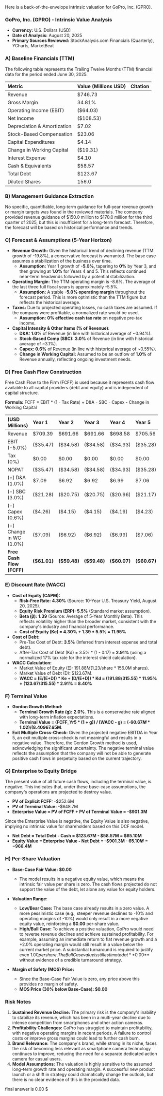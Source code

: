 Here is a back-of-the-envelope intrinsic valuation for GoPro, Inc. (GPRO).

### **GoPro, Inc. (GPRO) - Intrinsic Value Analysis**
*   **Currency:** U.S. Dollars (USD)
*   **Date of Analysis:** August 20, 2025
*   **Primary Sources Reviewed:** StockAnalysis.com Financials (Quarterly), YCharts, MarketBeat

### **A) Baseline Financials (TTM)**
The following table represents the Trailing Twelve Months (TTM) financial data for the period ended June 30, 2025.

| Metric | Value (Millions USD) | Citation |
| :--- | :--- | :--- |
| Revenue | $746.73 | |
| Gross Margin | 34.81% | |
| Operating Income (EBIT) | ($64.03) | |
| Net Income | ($108.53) | |
| Depreciation & Amortization | $7.02 | |
| Stock-Based Compensation | $23.06 | |
| Capital Expenditures | $4.14 | |
| Change in Working Capital | ($19.31) | |
| Interest Expense | $4.10 | |
| Cash & Equivalents | $58.57 | |
| Total Debt | $123.67 | |
| Diluted Shares | 156.0 | |

### **B) Management Guidance Extraction**
No specific, quantifiable, long-term guidance for full-year revenue growth or margin targets was found in the reviewed materials. The company provided revenue guidance of $150.0 million to $170.0 million for the third quarter of 2025, but this is insufficient for a long-term forecast. Therefore, the forecast will be based on historical performance and trends.

### **C) Forecast & Assumptions (5-Year Horizon)**

*   **Revenue Growth:** Given the historical trend of declining revenue (TTM growth of -19.8%), a conservative forecast is warranted. The base case assumes a stabilization of the business over time.
    *   **Assumption:** Year 1 growth of **-5.0%**, tapering to **0%** by Year 3, and then growing at **1.0%** for Years 4 and 5. This reflects continued near-term headwinds followed by a potential stabilization.
*   **Operating Margin:** The TTM operating margin is -8.6%. The average of the last three full fiscal years is approximately -5.5%.
    *   **Assumption:** A stable **-5.0% operating margin** throughout the forecast period. This is more optimistic than the TTM figure but reflects the historical average.
*   **Taxes:** Due to projected operating losses, no cash taxes are assumed. If the company were profitable, a normalized rate would be used.
    *   **Assumption:** **0% effective cash tax rate** on negative pre-tax income.
*   **Capital Intensity & Other Items (% of Revenue):**
    *   **D&A:** **1.0%** of Revenue (in line with historical average of ~0.94%).
    *   **Stock-Based Comp (SBC):** **3.0%** of Revenue (in line with historical average of ~3.1%).
    *   **Capex:** **0.6%** of Revenue (in line with historical average of ~0.55%).
    *   **Change in Working Capital:** Assumed to be an outflow of **1.0%** of Revenue annually, reflecting ongoing investment needs.

### **D) Free Cash Flow Construction**
Free Cash Flow to the Firm (FCFF) is used because it represents cash flow available to all capital providers (debt and equity) and is independent of capital structure.

**Formula:** FCFF = EBIT * (1 - Tax Rate) + D&A - SBC - Capex - Change in Working Capital

| (USD Millions) | Year 1 | Year 2 | Year 3 | Year 4 | Year 5 |
| :--- | :--- | :--- | :--- | :--- | :--- |
| Revenue | $709.39 | $691.66 | $691.66 | $698.58 | $705.56 |
| EBIT (-5.0%) | ($35.47) | ($34.58) | ($34.58) | ($34.93) | ($35.28) |
| Tax (0%) | $0.00 | $0.00 | $0.00 | $0.00 | $0.00 |
| NOPAT | ($35.47) | ($34.58) | ($34.58) | ($34.93) | ($35.28) |
| (+) D&A (1.0%) | $7.09 | $6.92 | $6.92 | $6.99 | $7.06 |
| (-) SBC (3.0%) | ($21.28) | ($20.75) | ($20.75) | ($20.96) | ($21.17) |
| (-) Capex (0.6%) | ($4.26) | ($4.15) | ($4.15) | ($4.19) | ($4.23) |
| (-) Change in WC (1.0%) | ($7.09) | ($6.92) | ($6.92) | ($6.99) | ($7.06) |
| **Free Cash Flow (FCFF)** | **($61.01)** | **($59.48)** | **($59.48)** | **($60.07)** | **($60.67)** |

### **E) Discount Rate (WACC)**
*   **Cost of Equity (CAPM):**
    *   **Risk-Free Rate:** **4.30%** (Source: 10-Year U.S. Treasury Yield, August 20, 2025).
    *   **Equity Risk Premium (ERP):** **5.5%** (Standard market assumption).
    *   **Beta (β):** **1.39** (Source: Average of 5-Year Monthly Beta). This reflects volatility higher than the broader market, consistent with the company's industry and financial performance.
    *   **Cost of Equity (Ke) = 4.30% + 1.39 * 5.5% = 11.95%**
*   **Cost of Debt:**
    *   Pre-Tax Cost of Debt: **3.5%** (Inferred from interest expense and total debt).
    *   After-Tax Cost of Debt (Kd) = 3.5% * (1 - 0.17) = **2.91%** (using a normalized 17% tax rate for the interest shield calculation).
*   **WACC Calculation:**
    *   Market Value of Equity (E): $191.88M ($1.23/share * 156.0M shares).
    *   Market Value of Debt (D): $123.67M.
    *   **WACC = (E/(E+D)) * Ke + (D/(E+D)) * Kd = (191.88/315.55) * 11.95% + (123.67/315.55) * 2.91% = 8.40%**

### **F) Terminal Value**
*   **Gordon Growth Method:**
    *   **Terminal Growth Rate (g):** **2.0%**. This is a conservative rate aligned with long-term inflation expectations.
    *   **Terminal Value = (FCFF_Yr5 * (1 + g)) / (WACC - g) = (-$60.67M * 1.02) / (8.40% - 2.0%) = -$967.65M**.
*   **Exit Multiple Cross-Check:** Given the projected negative EBITDA in Year 5, an exit multiple cross-check is not meaningful and results in a negative value. Therefore, the Gordon Growth method is used, acknowledging the significant uncertainty. The negative terminal value reflects the assumption that the company will not be able to generate positive cash flows in perpetuity based on the current trajectory.

### **G) Enterprise to Equity Bridge**
The present value of all future cash flows, including the terminal value, is negative. This indicates that, under these base-case assumptions, the company's operations are projected to destroy value.

*   **PV of Explicit FCFF:** -$252.6M
*   **PV of Terminal Value:** -$648.7M
*   **Enterprise Value = PV of FCFF + PV of Terminal Value = -$901.3M**

Since the Enterprise Value is negative, the Equity Value is also negative, implying no intrinsic value for shareholders based on this DCF model.

*   **Net Debt = Total Debt - Cash = $123.67M - $58.57M = $65.10M**
*   **Equity Value = Enterprise Value - Net Debt = -$901.3M - $65.10M = -$966.4M**

### **H) Per-Share Valuation**
*   **Base-Case Fair Value:** **$0.00**
    *   The model results in a negative equity value, which means the intrinsic fair value per share is zero. The cash flows projected do not support the value of the debt, let alone any value for equity holders.

*   **Valuation Range:**
    *   **Low/Bear Case:** The base case already results in a zero value. A more pessimistic case (e.g., steeper revenue declines to -10% and operating margins of -10%) would only result in a more negative equity value, reinforcing a **$0.00** per-share value.
    *   **High/Bull Case:** To achieve a positive valuation, GoPro would need to reverse revenue declines and achieve sustained profitability. For example, assuming an immediate return to flat revenue growth and a +2.0% operating margin would still result in a value below the current market price. A substantial turnaround is required to justify even $1.00 per share. The Bull Case value is still estimated at **$0.00** without evidence of a credible turnaround strategy.

*   **Margin of Safety (MOS) Price:**
    *   Since the Base-Case Fair Value is zero, any price above this provides no margin of safety.
    *   **MOS Price (30% below Base-Case): $0.00**

### **Risk Notes**
1.  **Sustained Revenue Decline:** The primary risk is the company's inability to stabilize its revenue, which has been in a multi-year decline due to intense competition from smartphones and other action cameras.
2.  **Profitability Challenges:** GoPro has struggled to maintain profitability, with negative operating margins in recent periods. A failure to control costs or improve gross margins could lead to further cash burn.
3.  **Brand Relevance:** The company's brand, while strong in its niche, faces the risk of becoming less relevant as smartphone camera technology continues to improve, reducing the need for a separate dedicated action camera for casual users.
4.  **Model Assumptions:** The valuation is highly sensitive to the assumed long-term growth rate and operating margin. A successful new product launch or a shift in strategy could dramatically change the outlook, but there is no clear evidence of this in the provided data.

final answer is 0.00 $